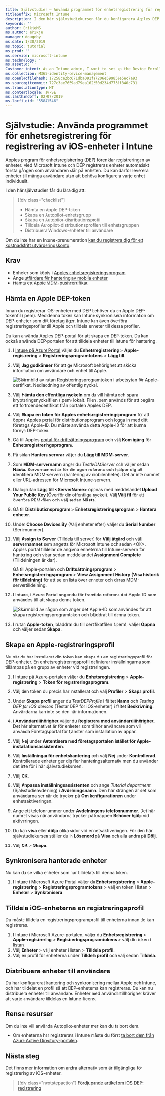 ```yaml
---
title: Självstudier – Använda programmet för enhetsregistrering för registrering av iOS-enheter i Intune
titleSuffix: Microsoft Intune
description: I den här självstudiekursen får du konfigurera Apples DEP att registrera iOS-enheter i Intune.
keywords: ''
author: ErikjeMS
ms.author: erikje
manager: dougeby
ms.date: 1/30/2019
ms.topic: tutorial
ms.prod: ''
ms.service: microsoft-intune
ms.technology: ''
ms.assetid: ''
Customer intent: As an Intune admin, I want to set up the Device Enrollment Program so that users can automatically enroll in Intune.
ms.collection: M365-identity-device-management
ms.openlocfilehash: 17258ce2bd671dba091fa7206e599858e5ec7a93
ms.sourcegitcommit: 727c3ae7659ad79ea162250d234d7730f840c731
ms.translationtype: HT
ms.contentlocale: sv-SE
ms.lasthandoff: 02/07/2019
ms.locfileid: "55841546"
---
```

# <a name="tutorial-use-the-device-enrollment-program-to-enroll-ios-devices-in-intune"></a>Självstudie: Använda programmet för enhetsregistrering för registrering av iOS-enheter i Intune
Apples program för enhetsregistrering (DEP) förenklar registreringen av enheter. Med Microsoft Intune och DEP registreras enheter automatiskt första gången som användaren slår på enheten. Du kan därför leverera enheter till många användare utan att behöva konfigurera varje enhet individuellt. 

I den här självstudien får du lära dig att:
> [!div class="checklist"]
> * Hämta en Apple DEP-token
> * Skapa en Autopilot-enhetsgrupp
> * Skapa en Autopilot-distributionsprofil
> * Tilldela Autopilot-distributionsprofilen till enhetsgruppen
> * Distribuera Windows-enheter till användare

Om du inte har en Intune-prenumeration [kan du registrera dig för ett kostnadsfritt utvärderingskonto](free-trial-sign-up.md).

## <a name="prerequisites"></a>Krav
- Enheter som köpts i [Apples enhetsregistreringsprogram](http://deploy.apple.com)
- Ange [utfärdare för hantering av mobila enheter](mdm-authority-set.md)
- Hämta ett [Apple MDM-pushcertifikat](apple-mdm-push-certificate-get.md)

## <a name="get-an-apple-dep-token"></a>Hämta en Apple DEP-token
Innan du registrerar iOS-enheter med DEP behöver du en Apple DEP-tokenfil (.pem). Med denna token kan Intune synkronisera information om DEP-enheter som ditt företag äger. Intune kan även överföra registreringsprofiler till Apple och tilldela enheter till dessa profiler.

Du kan använda Apples DEP-portal för att skapa en DEP-token. Du kan också använda DEP-portalen för att tilldela enheter till Intune för hantering.

1. I [Intune på Azure Portal](https://aka.ms/intuneportal) väljer du **Enhetsregistrering** > **Apple-registrering** > **Registreringsprogramtokens** > **Lägg till**.

2. Välj **Jag godkänner** för att ge Microsoft behörighet att skicka information om användare och enhet till Apple.

   ![Skärmbild av rutan Registreringsprogramtoken i arbetsytan för Apple-certifikat. Nedladdning av offentlig nyckel.](./media/device-enrollment-program-enroll-ios-newui/add-enrollment-program-token-pane.png)

3. Välj **Hämta den offentliga nyckeln** om du vill hämta och spara krypteringsnyckelfilen (.pem) lokalt. Filen .pem används för att begära ett förtroendecertifikat från portalen Apples DEP.

4. Välj **Skapa en token för Apples enhetsregistreringsprogram** för att öppna Apples portal för distributionsprogram och logga in med ditt företags Apple-ID. Du måste använda detta Apple-ID för att kunna förnya DEP-token.

5.  Gå till Apples [portal för driftsättningsprogram](https://deploy.apple.com) och välj **Kom igång** för **Enhetsregistreringsprogram**.

4. På sidan **Hantera servrar** väljer du **Lägg till MDM-server**.

5. Som **MDM-servernamn** anger du *TestMDMServer* och väljer sedan **Nästa**. Servernamnet är för din egen referens och hjälper dig att identifiera MDM-servern (hantering av mobilenheter). Det är inte namnet eller URL-adressen för Microsoft Intune-servern.

6. Dialogrutan **Lägg till &lt;ServerName&gt;** öppnas med meddelandet **Upload Your Public Key** (Överför din offentliga nyckel). Välj **Välj fil** för att överföra PEM-filen och välj sedan **Nästa**.

6. Gå till **Distributionsprogram** > **Enhetsregistreringsprogram** > **Hantera enheter**.
7. Under **Choose Devices By** (Välj enheter efter) väljer du **Serial Number** (Serienummer). <!--ask Tiffany about this-->

8. Välj **Assign to Server** (Tilldela till server) för **Välj åtgärd** och välj **servernamnet** som angetts för Microsoft Intune och sedan &lt;OK&gt;. Apples portal tilldelar de angivna enheterna till Intune-servern för hantering och visar sedan meddelandet **Assignment Complete** (Tilldelningen är klar).

   Gå till Apple-portalen och **Driftsättningsprogram** &gt; **Enhetsregistreringsprogram** &gt; **View Assignment History (Visa historik för tilldelning)** för att se en lista över enheter och deras MDM-servertilldelning.

9. I Intune, i Azure Portal anger du för framtida referens det Apple-ID som användes till att skapa denna token.

    ![Skärmbild av någon som anger det Apple-ID som användes för att skapa registreringsprogramtoken och bläddrat till denna token.](./media/device-enrollment-program-enroll-ios/image03.png)

10. I rutan **Apple-token**, bläddrar du till certifikatfilen (.pem), väljer **Öppna** och väljer sedan **Skapa**. 

## <a name="create-an-apple-enrollment-profile"></a>Skapa en Apple-registreringsprofil
Nu när du har installerat din token kan skapa du en registreringsprofil för DEP-enheter. En enhetsregistreringsprofil definierar inställningarna som tillämpas på en grupp av enheter vid registreringen.

1. I Intune på Azure-portalen väljer du **Enhetsregistrering** > **Apple-registrering** > **Token för registreringsprogram**.

2. Välj den token du precis har installerat och välj **Profiler** > **Skapa profil**.

3. Under **Skapa profil** anger du *TestDEPProfile* i fältet **Namn** och *Testing DEP for iOS devices* (Testar DEP för iOS-enheter) i fältet **Beskrivning**. Användarna kan inte se den här informationen.

4. I **Användartillhörighet** väljer du **Registrera med användartillhörighet**. Det här alternativet är för enheter som tillhör användare som vill använda Företagsportal för tjänster som installation av appar.

5. Välj **Nej** under **Autentisera med företagsportalen istället för Apple-installationsassistenten**.

6. Välj **Inställningar för enhetshantering** och välj **Nej** under **Kontrollerad**. Kontrollerade enheter ger dig fler hanteringsalternativ men du använder det inte för i här självstudiekursen.

7. Välj **OK**.

8. Välj **Anpassa inställningsassistenten** och ange *Tutorial department* (Självstudieavdelning) i **Avdelningsnamn**. Den här strängen är det som användarna ser när de trycker på **Om konfigurationen** under enhetsaktiveringen.

9. Ange ett telefonnummer under **Avdelningens telefonnummer**. Det här numret visas när användarna trycker på knappen **Behöver hjälp** vid aktiveringen.

10. Du kan **visa** eller **dölja** olika sidor vid enhetsaktiveringen. För den här självstudiekursen ställer du in **Lösenord** på **Visa** och alla andra på **Dölj**.

11. Välj **OK** > **Skapa**.

## <a name="sync-managed-devices"></a>Synkronisera hanterade enheter

Nu kan du se vilka enheter som har tilldelats till denna token.

1. I Intune i Microsoft Azure Portal väljer du **Enhetsregistrering** > **Apple-registrering** > **Registreringsprogramtokens** > välj en token i listan > **Enheter** > **Synkronisera**.

## <a name="assign-an-enrollment-profile-to-ios-devices"></a>Tilldela iOS-enheterna en registreringsprofil

Du måste tilldela en registreringsprogramprofil till enheterna innan de kan registreras.

1. I Intune i Microsoft Azure-portalen, väljer du **Enhetsregistrering** > **Apple-registrering** > **Registreringsprogramtokens** > välj din token i listan.
2. Välj **Enheter** > välj enheter i listan > **Tilldela profil**.
3. Välj en profil för enheterna under **Tilldela profil** och välj sedan **Tilldela**.

## <a name="distribute-devices-to-users"></a>Distribuera enheter till användare

Du har konfigurerat hantering och synkronisering mellan Apple och Intune, och har tilldelat en profil så att DEP-enheterna kan registreras. Du kan nu distribuera enheter till användare. Enheter med användartillhörighet kräver att varje användare tilldelas en Intune-licens.

## <a name="clean-up-resources"></a>Rensa resurser

Om du inte vill använda Autopilot-enheter mer kan du ta bort dem.

- Om enheterna har registrerats i Intune måste du först [ta bort dem från Azure Active Directory-portalen](devices-wipe.md#delete-devices-from-the-azure-active-directory-portal).

<!--ask tiffany how to do this-->

## <a name="next-steps"></a>Nästa steg

Det finns mer information om andra alternativ som är tillgängliga för registrering av iOS-enheter.

> [!div class="nextstepaction"]
> [Fördjupande artikel om iOS DEP-registrering](device-enrollment-program-enroll-ios.md)
